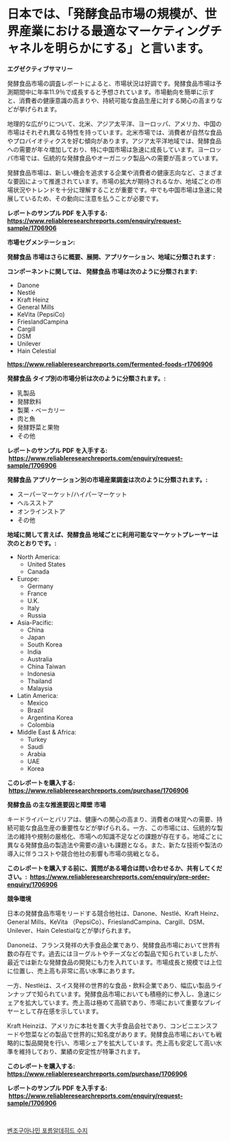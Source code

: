 <p><h1>日本では、「発酵食品市場の規模が、世界産業における最適なマーケティングチャネルを明らかにする」と言います。</h1></p><p><strong>エグゼクティブサマリー</strong></p>
<p><p>発酵食品市場の調査レポートによると、市場状況は好調です。発酵食品市場は予測期間中に年率11.9％で成長すると予想されています。市場動向を簡単に示すと、消費者の健康意識の高まりや、持続可能な食品生産に対する関心の高まりなどが挙げられます。</p><p>地理的な広がりについて、北米、アジア太平洋、ヨーロッパ、アメリカ、中国の市場はそれぞれ異なる特性を持っています。北米市場では、消費者が自然な食品やプロバイオティクスを好む傾向があります。アジア太平洋地域では、発酵食品への需要が年々増加しており、特に中国市場は急速に成長しています。ヨーロッパ市場では、伝統的な発酵食品やオーガニック製品への需要が高まっています。</p><p>発酵食品市場は、新しい機会を追求する企業や消費者の健康志向など、さまざまな要因によって推進されています。市場の拡大が期待されるなか、地域ごとの市場状況やトレンドを十分に理解することが重要です。中でも中国市場は急速に発展しているため、その動向に注意を払うことが必要です。</p></p>
<p><strong>レポートのサンプル PDF を入手する: <a href="https://www.reliableresearchreports.com/enquiry/request-sample/1706906">https://www.reliableresearchreports.com/enquiry/request-sample/1706906</a></strong></p>
<p><strong>市場セグメンテーション:</strong></p>
<p><strong> 発酵食品 市場はさらに概要、展開、アプリケーション、地域に分類されます :</strong></p>
<p><strong>コンポーネントに関しては、 発酵食品 市場は次のように分類されます: &nbsp;</strong></p>
<p><ul><li>Danone</li><li>Nestlé</li><li>Kraft Heinz</li><li>General Mills</li><li>KeVita (PepsiCo)</li><li>FrieslandCampina</li><li>Cargill</li><li>DSM</li><li>Unilever</li><li>Hain Celestial</li></ul></p>
<p><strong><a href="https://www.reliableresearchreports.com/fermented-foods-r1706906">https://www.reliableresearchreports.com/fermented-foods-r1706906</a></strong></p>
<p><strong> 発酵食品 タイプ別の市場分析は次のように分類されます。:</strong></p>
<p><ul><li>乳製品</li><li>発酵飲料</li><li>製菓・ベーカリー</li><li>肉と魚</li><li>発酵野菜と果物</li><li>その他</li></ul></p>
<p><strong>レポートのサンプル PDF を入手する: &nbsp;<a href="https://www.reliableresearchreports.com/enquiry/request-sample/1706906">https://www.reliableresearchreports.com/enquiry/request-sample/1706906</a></strong></p>
<p><strong> 発酵食品 アプリケーション別の市場産業調査は次のように分類されます。:</strong></p>
<p><ul><li>スーパーマーケット/ハイパーマーケット</li><li>ヘルスストア</li><li>オンラインストア</li><li>その他</li></ul></p>
<p><strong>地域に関して言えば、発酵食品 地域ごとに利用可能なマーケットプレーヤーは次のとおりです。:</strong></p>
<p><ul>
    <li>
        North America:
        <ul>
            <li>United States</li>
            <li>Canada</li>
        </ul>
    </li>
    <li>
        Europe:
        <ul>
            <li>Germany</li>
            <li>France</li>
            <li>U.K.</li>
            <li>Italy</li>
            <li>Russia</li>
        </ul>
    </li>
    <li>
        Asia-Pacific:
        <ul>
            <li>China</li>
            <li>Japan</li>
            <li>South Korea</li>
            <li>India</li>
            <li>Australia</li>
            <li>China Taiwan</li>
            <li>Indonesia</li>
            <li>Thailand</li>
            <li>Malaysia</li>
        </ul>
    </li>
    <li>
        Latin America:
        <ul>
            <li>Mexico</li>
            <li>Brazil</li>
            <li>Argentina Korea</li>
            <li>Colombia</li>
        </ul>
    </li>
    <li>
        Middle East & Africa:
        <ul>
            <li>Turkey</li>
            <li>Saudi</li>
            <li>Arabia</li>
            <li>UAE</li>
            <li>Korea</li>
        </ul>
    </li>
    </ul></p>
<p><strong>このレポートを購入する: &nbsp;<a href="https://www.reliableresearchreports.com/purchase/1706906">https://www.reliableresearchreports.com/purchase/1706906</a></strong></p>
<p><strong>発酵食品 の主な推進要因と障壁 市場</strong></p>
<p><p>キードライバーとバリアは、健康への関心の高まり、消費者の味覚への需要、持続可能な食品生産の重要性などが挙げられる。一方、この市場には、伝統的な製法の維持や規制の厳格化、市場への知識不足などの課題が存在する。地域ごとに異なる発酵食品の製造法や需要の違いも課題となる。また、新たな技術や製法の導入に伴うコストや競合他社の影響も市場の挑戦となる。</p></p>
<p><strong>このレポートを購入する前に、質問がある場合は問い合わせるか、共有してください。:&nbsp; <a href="https://www.reliableresearchreports.com/enquiry/pre-order-enquiry/1706906">https://www.reliableresearchreports.com/enquiry/pre-order-enquiry/1706906</a></strong></p>
<p><strong>競争環境</strong></p>
<p><p>日本の発酵食品市場をリードする競合他社は、Danone、Nestlé、Kraft Heinz、General Mills、KeVita （PepsiCo）、FrieslandCampina、Cargill、DSM、Unilever、Hain Celestialなどが挙げられます。</p><p>Danoneは、フランス発祥の大手食品企業であり、発酵食品市場において世界有数の存在です。過去にはヨーグルトやチーズなどの製品で知られていましたが、最近では新たな発酵食品の開発にも力を入れています。市場成長と規模では上位に位置し、売上高も非常に高い水準にあります。</p><p>一方、Nestléは、スイス発祥の世界的な食品・飲料企業であり、幅広い製品ラインナップで知られています。発酵食品市場においても積極的に参入し、急速にシェアを拡大しています。売上高は極めて高額であり、市場において重要なプレイヤーとして存在感を示しています。</p><p>Kraft Heinzは、アメリカに本社を置く大手食品会社であり、コンビニエンスフードや惣菜などの製品で世界的に知名度があります。発酵食品市場においても戦略的に製品開発を行い、市場シェアを拡大しています。売上高も安定して高い水準を維持しており、業績の安定性が特筆されます。</p></p>
<p><strong>このレポートを購入する: &nbsp; <a href="https://www.reliableresearchreports.com/purchase/1706906">https://www.reliableresearchreports.com/purchase/1706906</a></strong></p>
<p><strong>レポートのサンプル PDF を入手する: &nbsp;<a href="https://www.reliableresearchreports.com/enquiry/request-sample/1706906">https://www.reliableresearchreports.com/enquiry/request-sample/1706906</a></strong><strong></strong></p>
<p>&nbsp;</p>
<p><p><a href="https://medium.com/@dandier2003/%EB%B2%A4%EC%A1%B0%EA%B5%AC%EC%95%84%EB%82%98%EB%AF%BC-%ED%98%B8%EB%A5%B4%EB%A7%90%EB%93%9C%ED%95%98%EC%9D%B4%EB%93%9C-%EC%88%98%EC%A7%80-%EC%8B%9C%EC%9E%A5-%EB%A9%94%ED%8A%B8%EB%A6%AD-%EC%8B%9C%EC%9E%A5-%EC%A0%90%EC%9C%A0%EC%9C%A8-%ED%8A%B8%EB%A0%8C%EB%93%9C-%EB%B0%8F-%EC%84%B1%EC%9E%A5-%ED%8C%A8%ED%84%B4-%ED%95%B4%EB%8F%85%ED%95%98%EA%B8%B0-0b53be93ba42">벤조구아나민 포름알데히드 수지</a></p></p>